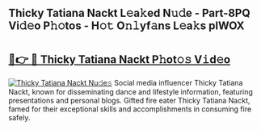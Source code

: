## Thicky Tatiana Nackt L𝚎a𝚔ed N𝚞𝚍e - Part-8PQ Vi𝚍𝚎o P𝚑𝚘tos - H𝚘𝚝 O𝚗𝚕yf𝚊ns L𝚎a𝚔s plWOX

# <h2><a href="http://kf5jeu.oniu.top/?m=Thicky+Tatiana+Nackt">🔗👉 🔴 Thicky Tatiana Nackt P𝚑ot𝚘𝚜 V𝚒d𝚎o</a></h2>

[![Thicky Tatiana Nackt Nu𝚍e𝚜](https://i.imgur.com/0qMVB7G.gif)](http://kf5jeu.oniu.top/?m=Thicky+Tatiana+Nackt)
Social media influencer Thicky Tatiana Nackt, known for disseminating dance and lifestyle information, featuring presentations and personal blogs. Gifted fire eater Thicky Tatiana Nackt, famed for their exceptional skills and accomplishments in consuming fire safely.  
